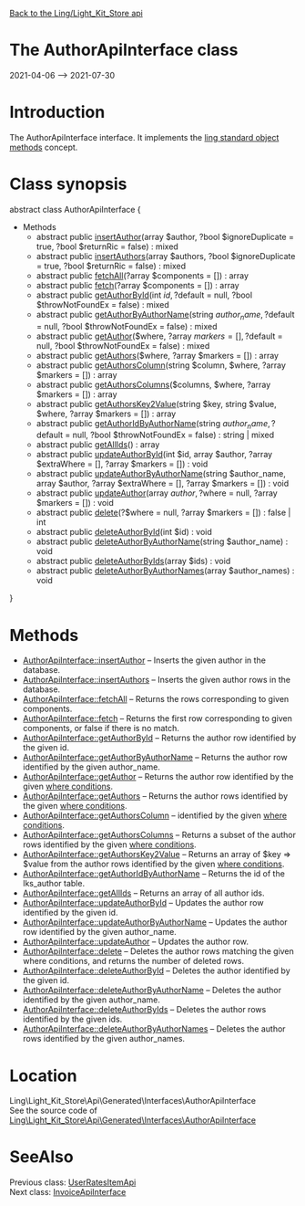 [Back to the Ling/Light_Kit_Store api](https://github.com/lingtalfi/Light_Kit_Store/blob/master/doc/api/Ling/Light_Kit_Store.md)



The AuthorApiInterface class
================
2021-04-06 --> 2021-07-30






Introduction
============

The AuthorApiInterface interface.
It implements the [ling standard object methods](https://github.com/lingtalfi/Light_BreezeGenerator/blob/master/doc/pages/ling-standard-object-methods.md) concept.



Class synopsis
==============


abstract class <span class="pl-k">AuthorApiInterface</span>  {

- Methods
    - abstract public [insertAuthor](https://github.com/lingtalfi/Light_Kit_Store/blob/master/doc/api/Ling/Light_Kit_Store/Api/Generated/Interfaces/AuthorApiInterface/insertAuthor.md)(array $author, ?bool $ignoreDuplicate = true, ?bool $returnRic = false) : mixed
    - abstract public [insertAuthors](https://github.com/lingtalfi/Light_Kit_Store/blob/master/doc/api/Ling/Light_Kit_Store/Api/Generated/Interfaces/AuthorApiInterface/insertAuthors.md)(array $authors, ?bool $ignoreDuplicate = true, ?bool $returnRic = false) : mixed
    - abstract public [fetchAll](https://github.com/lingtalfi/Light_Kit_Store/blob/master/doc/api/Ling/Light_Kit_Store/Api/Generated/Interfaces/AuthorApiInterface/fetchAll.md)(?array $components = []) : array
    - abstract public [fetch](https://github.com/lingtalfi/Light_Kit_Store/blob/master/doc/api/Ling/Light_Kit_Store/Api/Generated/Interfaces/AuthorApiInterface/fetch.md)(?array $components = []) : array
    - abstract public [getAuthorById](https://github.com/lingtalfi/Light_Kit_Store/blob/master/doc/api/Ling/Light_Kit_Store/Api/Generated/Interfaces/AuthorApiInterface/getAuthorById.md)(int $id, ?$default = null, ?bool $throwNotFoundEx = false) : mixed
    - abstract public [getAuthorByAuthorName](https://github.com/lingtalfi/Light_Kit_Store/blob/master/doc/api/Ling/Light_Kit_Store/Api/Generated/Interfaces/AuthorApiInterface/getAuthorByAuthorName.md)(string $author_name, ?$default = null, ?bool $throwNotFoundEx = false) : mixed
    - abstract public [getAuthor](https://github.com/lingtalfi/Light_Kit_Store/blob/master/doc/api/Ling/Light_Kit_Store/Api/Generated/Interfaces/AuthorApiInterface/getAuthor.md)($where, ?array $markers = [], ?$default = null, ?bool $throwNotFoundEx = false) : mixed
    - abstract public [getAuthors](https://github.com/lingtalfi/Light_Kit_Store/blob/master/doc/api/Ling/Light_Kit_Store/Api/Generated/Interfaces/AuthorApiInterface/getAuthors.md)($where, ?array $markers = []) : array
    - abstract public [getAuthorsColumn](https://github.com/lingtalfi/Light_Kit_Store/blob/master/doc/api/Ling/Light_Kit_Store/Api/Generated/Interfaces/AuthorApiInterface/getAuthorsColumn.md)(string $column, $where, ?array $markers = []) : array
    - abstract public [getAuthorsColumns](https://github.com/lingtalfi/Light_Kit_Store/blob/master/doc/api/Ling/Light_Kit_Store/Api/Generated/Interfaces/AuthorApiInterface/getAuthorsColumns.md)($columns, $where, ?array $markers = []) : array
    - abstract public [getAuthorsKey2Value](https://github.com/lingtalfi/Light_Kit_Store/blob/master/doc/api/Ling/Light_Kit_Store/Api/Generated/Interfaces/AuthorApiInterface/getAuthorsKey2Value.md)(string $key, string $value, $where, ?array $markers = []) : array
    - abstract public [getAuthorIdByAuthorName](https://github.com/lingtalfi/Light_Kit_Store/blob/master/doc/api/Ling/Light_Kit_Store/Api/Generated/Interfaces/AuthorApiInterface/getAuthorIdByAuthorName.md)(string $author_name, ?$default = null, ?bool $throwNotFoundEx = false) : string | mixed
    - abstract public [getAllIds](https://github.com/lingtalfi/Light_Kit_Store/blob/master/doc/api/Ling/Light_Kit_Store/Api/Generated/Interfaces/AuthorApiInterface/getAllIds.md)() : array
    - abstract public [updateAuthorById](https://github.com/lingtalfi/Light_Kit_Store/blob/master/doc/api/Ling/Light_Kit_Store/Api/Generated/Interfaces/AuthorApiInterface/updateAuthorById.md)(int $id, array $author, ?array $extraWhere = [], ?array $markers = []) : void
    - abstract public [updateAuthorByAuthorName](https://github.com/lingtalfi/Light_Kit_Store/blob/master/doc/api/Ling/Light_Kit_Store/Api/Generated/Interfaces/AuthorApiInterface/updateAuthorByAuthorName.md)(string $author_name, array $author, ?array $extraWhere = [], ?array $markers = []) : void
    - abstract public [updateAuthor](https://github.com/lingtalfi/Light_Kit_Store/blob/master/doc/api/Ling/Light_Kit_Store/Api/Generated/Interfaces/AuthorApiInterface/updateAuthor.md)(array $author, ?$where = null, ?array $markers = []) : void
    - abstract public [delete](https://github.com/lingtalfi/Light_Kit_Store/blob/master/doc/api/Ling/Light_Kit_Store/Api/Generated/Interfaces/AuthorApiInterface/delete.md)(?$where = null, ?array $markers = []) : false | int
    - abstract public [deleteAuthorById](https://github.com/lingtalfi/Light_Kit_Store/blob/master/doc/api/Ling/Light_Kit_Store/Api/Generated/Interfaces/AuthorApiInterface/deleteAuthorById.md)(int $id) : void
    - abstract public [deleteAuthorByAuthorName](https://github.com/lingtalfi/Light_Kit_Store/blob/master/doc/api/Ling/Light_Kit_Store/Api/Generated/Interfaces/AuthorApiInterface/deleteAuthorByAuthorName.md)(string $author_name) : void
    - abstract public [deleteAuthorByIds](https://github.com/lingtalfi/Light_Kit_Store/blob/master/doc/api/Ling/Light_Kit_Store/Api/Generated/Interfaces/AuthorApiInterface/deleteAuthorByIds.md)(array $ids) : void
    - abstract public [deleteAuthorByAuthorNames](https://github.com/lingtalfi/Light_Kit_Store/blob/master/doc/api/Ling/Light_Kit_Store/Api/Generated/Interfaces/AuthorApiInterface/deleteAuthorByAuthorNames.md)(array $author_names) : void

}






Methods
==============

- [AuthorApiInterface::insertAuthor](https://github.com/lingtalfi/Light_Kit_Store/blob/master/doc/api/Ling/Light_Kit_Store/Api/Generated/Interfaces/AuthorApiInterface/insertAuthor.md) &ndash; Inserts the given author in the database.
- [AuthorApiInterface::insertAuthors](https://github.com/lingtalfi/Light_Kit_Store/blob/master/doc/api/Ling/Light_Kit_Store/Api/Generated/Interfaces/AuthorApiInterface/insertAuthors.md) &ndash; Inserts the given author rows in the database.
- [AuthorApiInterface::fetchAll](https://github.com/lingtalfi/Light_Kit_Store/blob/master/doc/api/Ling/Light_Kit_Store/Api/Generated/Interfaces/AuthorApiInterface/fetchAll.md) &ndash; Returns the rows corresponding to given components.
- [AuthorApiInterface::fetch](https://github.com/lingtalfi/Light_Kit_Store/blob/master/doc/api/Ling/Light_Kit_Store/Api/Generated/Interfaces/AuthorApiInterface/fetch.md) &ndash; Returns the first row corresponding to given components, or false if there is no match.
- [AuthorApiInterface::getAuthorById](https://github.com/lingtalfi/Light_Kit_Store/blob/master/doc/api/Ling/Light_Kit_Store/Api/Generated/Interfaces/AuthorApiInterface/getAuthorById.md) &ndash; Returns the author row identified by the given id.
- [AuthorApiInterface::getAuthorByAuthorName](https://github.com/lingtalfi/Light_Kit_Store/blob/master/doc/api/Ling/Light_Kit_Store/Api/Generated/Interfaces/AuthorApiInterface/getAuthorByAuthorName.md) &ndash; Returns the author row identified by the given author_name.
- [AuthorApiInterface::getAuthor](https://github.com/lingtalfi/Light_Kit_Store/blob/master/doc/api/Ling/Light_Kit_Store/Api/Generated/Interfaces/AuthorApiInterface/getAuthor.md) &ndash; Returns the author row identified by the given [where conditions](https://github.com/lingtalfi/SimplePdoWrapper#the-where-conditions).
- [AuthorApiInterface::getAuthors](https://github.com/lingtalfi/Light_Kit_Store/blob/master/doc/api/Ling/Light_Kit_Store/Api/Generated/Interfaces/AuthorApiInterface/getAuthors.md) &ndash; Returns the author rows identified by the given [where conditions](https://github.com/lingtalfi/SimplePdoWrapper#the-where-conditions).
- [AuthorApiInterface::getAuthorsColumn](https://github.com/lingtalfi/Light_Kit_Store/blob/master/doc/api/Ling/Light_Kit_Store/Api/Generated/Interfaces/AuthorApiInterface/getAuthorsColumn.md) &ndash; identified by the given [where conditions](https://github.com/lingtalfi/SimplePdoWrapper#the-where-conditions).
- [AuthorApiInterface::getAuthorsColumns](https://github.com/lingtalfi/Light_Kit_Store/blob/master/doc/api/Ling/Light_Kit_Store/Api/Generated/Interfaces/AuthorApiInterface/getAuthorsColumns.md) &ndash; Returns a subset of the author rows identified by the given [where conditions](https://github.com/lingtalfi/SimplePdoWrapper#the-where-conditions).
- [AuthorApiInterface::getAuthorsKey2Value](https://github.com/lingtalfi/Light_Kit_Store/blob/master/doc/api/Ling/Light_Kit_Store/Api/Generated/Interfaces/AuthorApiInterface/getAuthorsKey2Value.md) &ndash; Returns an array of $key => $value from the author rows identified by the given [where conditions](https://github.com/lingtalfi/SimplePdoWrapper#the-where-conditions).
- [AuthorApiInterface::getAuthorIdByAuthorName](https://github.com/lingtalfi/Light_Kit_Store/blob/master/doc/api/Ling/Light_Kit_Store/Api/Generated/Interfaces/AuthorApiInterface/getAuthorIdByAuthorName.md) &ndash; Returns the id of the lks_author table.
- [AuthorApiInterface::getAllIds](https://github.com/lingtalfi/Light_Kit_Store/blob/master/doc/api/Ling/Light_Kit_Store/Api/Generated/Interfaces/AuthorApiInterface/getAllIds.md) &ndash; Returns an array of all author ids.
- [AuthorApiInterface::updateAuthorById](https://github.com/lingtalfi/Light_Kit_Store/blob/master/doc/api/Ling/Light_Kit_Store/Api/Generated/Interfaces/AuthorApiInterface/updateAuthorById.md) &ndash; Updates the author row identified by the given id.
- [AuthorApiInterface::updateAuthorByAuthorName](https://github.com/lingtalfi/Light_Kit_Store/blob/master/doc/api/Ling/Light_Kit_Store/Api/Generated/Interfaces/AuthorApiInterface/updateAuthorByAuthorName.md) &ndash; Updates the author row identified by the given author_name.
- [AuthorApiInterface::updateAuthor](https://github.com/lingtalfi/Light_Kit_Store/blob/master/doc/api/Ling/Light_Kit_Store/Api/Generated/Interfaces/AuthorApiInterface/updateAuthor.md) &ndash; Updates the author row.
- [AuthorApiInterface::delete](https://github.com/lingtalfi/Light_Kit_Store/blob/master/doc/api/Ling/Light_Kit_Store/Api/Generated/Interfaces/AuthorApiInterface/delete.md) &ndash; Deletes the author rows matching the given where conditions, and returns the number of deleted rows.
- [AuthorApiInterface::deleteAuthorById](https://github.com/lingtalfi/Light_Kit_Store/blob/master/doc/api/Ling/Light_Kit_Store/Api/Generated/Interfaces/AuthorApiInterface/deleteAuthorById.md) &ndash; Deletes the author identified by the given id.
- [AuthorApiInterface::deleteAuthorByAuthorName](https://github.com/lingtalfi/Light_Kit_Store/blob/master/doc/api/Ling/Light_Kit_Store/Api/Generated/Interfaces/AuthorApiInterface/deleteAuthorByAuthorName.md) &ndash; Deletes the author identified by the given author_name.
- [AuthorApiInterface::deleteAuthorByIds](https://github.com/lingtalfi/Light_Kit_Store/blob/master/doc/api/Ling/Light_Kit_Store/Api/Generated/Interfaces/AuthorApiInterface/deleteAuthorByIds.md) &ndash; Deletes the author rows identified by the given ids.
- [AuthorApiInterface::deleteAuthorByAuthorNames](https://github.com/lingtalfi/Light_Kit_Store/blob/master/doc/api/Ling/Light_Kit_Store/Api/Generated/Interfaces/AuthorApiInterface/deleteAuthorByAuthorNames.md) &ndash; Deletes the author rows identified by the given author_names.





Location
=============
Ling\Light_Kit_Store\Api\Generated\Interfaces\AuthorApiInterface<br>
See the source code of [Ling\Light_Kit_Store\Api\Generated\Interfaces\AuthorApiInterface](https://github.com/lingtalfi/Light_Kit_Store/blob/master/Api/Generated/Interfaces/AuthorApiInterface.php)



SeeAlso
==============
Previous class: [UserRatesItemApi](https://github.com/lingtalfi/Light_Kit_Store/blob/master/doc/api/Ling/Light_Kit_Store/Api/Generated/Classes/UserRatesItemApi.md)<br>Next class: [InvoiceApiInterface](https://github.com/lingtalfi/Light_Kit_Store/blob/master/doc/api/Ling/Light_Kit_Store/Api/Generated/Interfaces/InvoiceApiInterface.md)<br>
